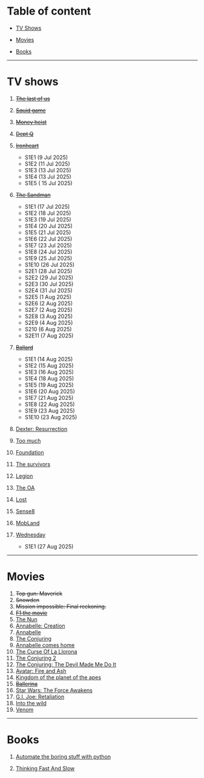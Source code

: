 # Table of content
- [TV Shows](#tv-shows)

- [Movies](#movies)
- [Books](#books)

---
# TV shows

1. ~~[The last of us](https://www.youtube.com/watch?v=uLtkt8BonwM)~~
2. ~~[Squid game](https://www.youtube.com/watch?v=oqxAJKy0ii4)~~
3. ~~[Money heist](https://www.youtube.com/watch?v=_InqQJRqGW4)~~
4. ~~[Dept Q](https://www.youtube.com/watch?v=72hK6FUmm8o)~~
5. ~~[Ironheart](https://www.youtube.com/watch?v=WpW36ldAqnM)~~
   - S1E1 (9 Jul 2025)
   - S1E2 (11 Jul 2025)
   - S1E3 (13 Jul 2025)
   - S1E4 (13 Jul 2025)
   - S1E5 ( 15 Jul 2025)
  
6. ~~[The Sandman](https://www.youtube.com/watch?v=Z6pdYkqeT7A&t=46)~~
    - S1E1 (17 Jul 2025)
    - S1E2 (18 Jul 2025)
    - S1E3 (19 Jul 2025)
    - S1E4 (20 Jul 2025)
    - S1E5 (21 Jul 2025)
    - S1E6 (22 Jul 2025)
    - S1E7 (23 Jul 2025)
    - S1E8 (24 Jul 2025)
    - S1E9 (25 Jul 2025)
    - S1E10 (26 Jul 2025)
    - S2E1 (28 Jul 2025)
    - S2E2 (29 Jul 2025)
    - S2E3 (30 Jul 2025)
    - S2E4 (31 Jul 2025)
    - S2E5 (1 Aug 2025)
    - S2E6 (2 Aug 2025)
    - S2E7 (2 Aug 2025)
    - S2E8 (3 Aug 2025)
    - S2E9 (4 Aug 2025)
    - S210 (6 Aug 2025)
    - S2E11 (7 Aug 2025)
7. ~~[Ballard](https://www.youtube.com/watch?v=9nKRJGXgK0Q&t=48)~~

    - S1E1 (14 Aug 2025)
    - S1E2 (15 Aug 2025)
    - S1E3 (16 Aug 2025)
    - S1E4 (18 Aug 2025)
    - S1E5 (19 Aug 2025)
    - S1E6 (20 Aug 2025)
    - S1E7 (21 Aug 2025)
    - S1E8 (22 Aug 2025)
    - S1E9 (23 Aug 2025)
    - S1E10 (23 Aug 2025)
8. [Dexter: Resurrection](https://www.youtube.com/watch?v=84o1Q6fB20k&t=60)
9. [Too much](https://www.youtube.com/watch?v=HcrbR6EXynM&t=87)
10. [Foundation](https://www.youtube.com/watch?v=X4QYV5GTz7c&t=39)
11. [The survivors](https://www.youtube.com/watch?v=c69c1P-EURg&t=11)
12. [Legion](https://www.youtube.com/watch?v=4SZ3rMMYBLY&t=36)
13. [The OA](https://www.youtube.com/watch?v=DvHJtez2IlY&t=16)
14. [Lost](https://www.youtube.com/watch?v=KTu8iDynwNc&t=14)
15. [Sense8](https://www.youtube.com/watch?v=iKpKAlbJ7BQ&t=35)
16. [MobLand](https://www.youtube.com/watch?v=qKGgw7Ob5f4&t=16)
17. [Wednesday](https://www.youtube.com/watch?v=Di310WS8zLk)

    - S1E1 (27 Aug 2025)
---
# Movies

1. ~~Top gun: Maverick~~
2. ~~Snowden~~
3. ~~Mission impossible: Final reckoning.~~
4. ~~[F1 the movie](https://www.youtube.com/watch?v=8yh9BPUBbbQ)~~
5. [The Nun](https://www.youtube.com/watch?v=pzD9zGcUNrw)
6. [Annabelle: Creation](https://www.youtube.com/watch?v=KisPhy7T__Q)
7. [Annabelle](https://www.youtube.com/watch?v=paFgQNPGlsg)
8. [The Conjuring](https://www.youtube.com/watch?v=FSAz556s0fM)
9. [Annabelle comes home](https://www.youtube.com/watch?v=bCxm7cTpBAs)
10. [The Curse Of La Llorona](https://www.youtube.com/watch?v=uOV-xMYQ7sk)
11. [The Conjuring 2](https://www.youtube.com/watch?v=VFsmuRPClr4)
12. [The Conjuring: The Devil Made Me Do It](https://www.youtube.com/watch?v=h9Q4zZS2v1k)
13. [Avatar: Fire and Ash](https://youtu.be/nb_fFj_0rq8?feature=shared)
14. [Kingdom of the planet of the apes](https://www.youtube.com/watch?v=XtFI7SNtVpY&t=146)
15. ~~[Ballerina](https://www.youtube.com/watch?v=0FSwsrFpkbw&t=5)~~
16. [Star Wars: The Force Awakens](https://www.youtube.com/watch?v=sGbxmsDFVnE&t=133)
17. [G.I. Joe: Retaliation](https://www.youtube.com/watch?v=bd3JmlIxQXM&t=113)
18. [Into the wild](https://www.youtube.com/watch?v=XZG1FzyB8DI)
19. [Venom](https://www.youtube.com/watch?v=u9Mv98Gr5pY)
---
# Books
1. [Automate the boring stuff with python](https://www.amazon.in/Automate-Boring-Stuff-Python-3rd-ebook/dp/B0CG8BSP2R/ref=mp_s_a_1_2?crid=17VU94EV52C4G&dib=eyJ2IjoiMSJ9.xLctaNaGcXQ0k8KXfm28_hfi2wvVNLiwo-NnyZ57Fh8_gYKeeVCluet7ikBhHXthe9nTyLbcS4Clux9Y5aEeLk53NBIC5AS_W2lqxlwZAuMYjROaT1G2hiFPCi2fA-2IlGvpJdGa2pc0LGB9Ym-Gc2c0bzQ-dPKmFeAJeacnAM6qIUu6HzCXpx9kytnA9T1YK6IUkG2p5YgWZBTH66rrMg.hoL4SqW-w5ITYhdgPgOIagRPTHTVeIqoitrFogJ8j64&dib_tag=se&keywords=automate+the+boring+stuff+with+python&qid=1755798381&sprefix=automate+the%2Caps%2C376&sr=8-2)

2. [Thinking Fast And Slow](https://www.amazon.in/Thinking-Fast-Slow-Daniel-Kahneman-ebook/dp/B005MJFA2W/ref=mp_s_a_1_1?crid=8RPDH8JHAFCH&dib=eyJ2IjoiMSJ9.orgi45a-1Cv7i7xedcDFq1oXxKzzM3FK6joa6c67XTkXwR9XbZKu2X7KkoQeME_11cfAdXhHb8H2F8B3pd1NJDn9edApjqkAdkjCQEHu90aDf5nbl6ujxrWYsdd5zVRPb0AnCj3D-MPmM3t_KSjXF4dz9phzA6rw5nhhhl6hljuisF-RseP8peS0UJgJFV5f20lxtS2t5zgjhwf6R9BYjA.K-P7hoxoqMZve_CQUOn1zJVzVWTHQIkAfm1FR6Qo1b8&dib_tag=se&keywords=thinking+fast+and+slow&qid=1755800040&s=digital-text&sprefix=Think%2Cdigital-text%2C277&sr=1-1)
